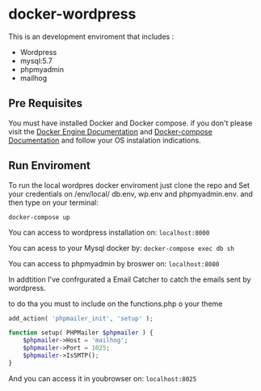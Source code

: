 # docker-wordpress

This is an development enviroment that includes :

- Wordpress
- mysql:5.7
- phpmyadmin
- mailhog

## Pre Requisites
You must have installed  Docker and Docker compose. if you don't please visit the [Docker Engine  Documentation](https://docs.docker.com/engine/install/) and [Docker-compose Documentation](https://docs.docker.com/compose/install/) and follow your OS  instalation indications.


## Run Enviroment


To run the local wordpres docker enviroment just clone the repo and Set your credentials on /env/local/ db.env, wp.env and phpmyadmin.env.
and then  type on your terminal: 

`docker-compose up`


You can access to wordpress installation  on:
`localhost:8000`

You can acess to your Mysql docker by:
`docker-compose exec db sh`

You can access to phpmyadmin by broswer on:
`localhost:8080`

In addtition I've confrgurated a  Email Catcher to  catch the emails sent by  wordpress.

to do tha you must to include on the functions.php o your theme 

```php 
add_action( 'phpmailer_init', 'setup' );

function setup( PHPMailer $phpmailer ) {
    $phpmailer->Host = 'mailhog';
    $phpmailer->Port = 1025;
    $phpmailer->IsSMTP();
}
```

And you can access  it  in youbrowser on:
`localhost:8025`


